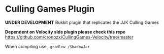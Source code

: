 # Culling Games Plugin
**UNDER DEVELOPMENT** Bukkit plugin that replicates the JJK Culling Games

**Dependent on Velocity side plugin please check this repo** https://github.com/cronozx/CullingGames-Velocity/tree/master

When compiling use `.gradlew /ShadowJar`
